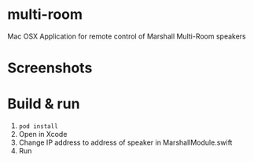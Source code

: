 # multi-room
Mac OSX Application for remote control of Marshall Multi-Room speakers

# Screenshots


# Build & run

1. `pod install`
2. Open in Xcode
3. Change IP address to address of speaker in MarshallModule.swift
4. Run
